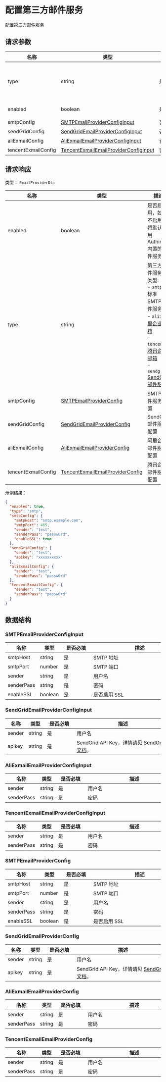 # 配置第三方邮件服务

<!--
  警告⚠️：
  不要直接修改该文档，
  https://github.com/Authing/authing-docs-factory
  使用该项目进行生成
-->

<LastUpdated />

配置第三方邮件服务

## 请求参数

| 名称 | 类型 | <div style="width:80px">是否必填</div> | <div style="width:60px">默认值</div> | <div style="width:300px">描述</div> | <div style="width:200px">示例值</div> |
| ---- | ---- | ---- | ---- | ---- | ---- |
| type | string | 是 | - | 第三方邮件服务商类型:<br>- `smtp`: 标准 SMTP 邮件服务<br>- `ali`: [阿里企业邮箱](https://www.ali-exmail.cn/Land/)<br>- `tencent`: [腾讯企业邮箱](https://work.weixin.qq.com/mail/)<br>- `sendgrid`: [SendGrid 邮件服务](https://sendgrid.com/)<br>      | `smtp` |
| enabled | boolean | 是 | - | 是否启用，如果不启用，将默认使用 Authing 内置的邮件服务  | `true` |
| smtpConfig | <a href="#SMTPEmailProviderConfigInput">SMTPEmailProviderConfigInput</a> | 否 | - | SMTP 邮件服务配置  |  |
| sendGridConfig | <a href="#SendGridEmailProviderConfigInput">SendGridEmailProviderConfigInput</a> | 否 | - | SendGrid 邮件服务配置  |  |
| aliExmailConfig | <a href="#AliExmailEmailProviderConfigInput">AliExmailEmailProviderConfigInput</a> | 否 | - | 阿里企业邮件服务配置  |  |
| tencentExmailConfig | <a href="#TencentExmailEmailProviderConfigInput">TencentExmailEmailProviderConfigInput</a> | 否 | - | 腾讯企业邮件服务配置  |  |


<!-- 暂时不显示示例代码 -->
<!-- ## 示例代码
```csharp

using Authing.CSharp.SDK.Models;
using Authing.CSharp.SDK.Services;
using Authing.CSharp.SDK.Utils;
using Authing.CSharp.SDK.UtilsImpl;
using System.Collections.Generic;
using System.Threading;
using System.Threading.Tasks;

namespace Example
{
    class Program
    {
      private static ManagementClientOptions options;
      private static string ACCESS_Key_ID = "AUTHING_USERPOOL_ID";
      private static string ACCESS_KEY_SECRET = "AUTHING_USERPOOL_SECRET";

      static void Main(string[] args)
      {
          MainAsync().GetAwaiter().GetResult();
      }

      private static async Task MainAsync()
      {
          options = new ManagementClientOptions()
          {
              AccessKeyId = ACCESS_Key_ID,
              AccessKeySecret = ACCESS_KEY_SECRET,
          };

          ManagementClient managementClient = new ManagementClient(options);
        
          EmailProviderDto  result = await managementClient.ConfigEmailProvier
          (  new ConfigEmailProviderDto{                  Enabled= true ,
                  Type= ConfigEmailProviderDto.type.SMTP ,
                SmtpConfig= new SMTPEmailProviderConfigInput
                {
                          SmtpHost= "smtp.example.com" ,
          SmtpPort= 465 ,
          Sender= "test" ,
          SenderPass= "passw0rd" ,
          EnableSSL= true ,
        },
                SendGridConfig= new SendGridEmailProviderConfigInput
                {
                          Sender= "test" ,
          Apikey= "xxxxxxxxxx" ,
        },
                AliExmailConfig= new AliExmailEmailProviderConfigInput
                {
                          Sender= "test" ,
          SenderPass= "passw0rd" ,
        },
                TencentExmailConfig= new TencentExmailEmailProviderConfigInput
                {
                          Sender= "test" ,
          SenderPass= "passw0rd" ,
        },
            }
          );
        }
    }
}

```
 -->


## 请求响应

类型： `EmailProviderDto`

| 名称 | 类型 | 描述 |
| ---- | ---- | ---- |
| enabled | boolean | 是否启用，如果不启用，将默认使用 Authing 内置的邮件服务 |
| type | string | 第三方邮件服务商类型:<br>- `smtp`: 标准 SMTP 邮件服务<br>- `ali`: [阿里企业邮箱](https://www.ali-exmail.cn/Land/)<br>- `tencent`: [腾讯企业邮箱](https://work.weixin.qq.com/mail/)<br>- `sendgrid`: [SendGrid 邮件服务](https://sendgrid.com/)<br>     |
| smtpConfig | <a href="#SMTPEmailProviderConfig">SMTPEmailProviderConfig</a> | SMTP 邮件服务配置 |
| sendGridConfig | <a href="#SendGridEmailProviderConfig">SendGridEmailProviderConfig</a> | SendGrid 邮件服务配置 |
| aliExmailConfig | <a href="#AliExmailEmailProviderConfig">AliExmailEmailProviderConfig</a> | 阿里企业邮件服务配置 |
| tencentExmailConfig | <a href="#TencentExmailEmailProviderConfig">TencentExmailEmailProviderConfig</a> | 腾讯企业邮件服务配置 |



示例结果：

```json
{
  "enabled": true,
  "type": "smtp",
  "smtpConfig": {
    "smtpHost": "smtp.example.com",
    "smtpPort": 465,
    "sender": "test",
    "senderPass": "passw0rd",
    "enableSSL": true
  },
  "sendGridConfig": {
    "sender": "test",
    "apikey": "xxxxxxxxxx"
  },
  "aliExmailConfig": {
    "sender": "test",
    "senderPass": "passw0rd"
  },
  "tencentExmailConfig": {
    "sender": "test",
    "senderPass": "passw0rd"
  }
}
```

## 数据结构


### <a id="SMTPEmailProviderConfigInput"></a> SMTPEmailProviderConfigInput

| 名称 | 类型 | <div style="width:80px">是否必填</div> | <div style="width:300px">描述</div> | <div style="width:200px">示例值</div> |
| ---- |  ---- | ---- | ---- | ---- |
| smtpHost | string | 是 | SMTP 地址   |  `smtp.example.com` |
| smtpPort | number | 是 | SMTP 端口   |  `465` |
| sender | string | 是 | 用户名   |  `test` |
| senderPass | string | 是 | 密码   |  `passw0rd` |
| enableSSL | boolean | 是 | 是否启用 SSL   |  `true` |


### <a id="SendGridEmailProviderConfigInput"></a> SendGridEmailProviderConfigInput

| 名称 | 类型 | <div style="width:80px">是否必填</div> | <div style="width:300px">描述</div> | <div style="width:200px">示例值</div> |
| ---- |  ---- | ---- | ---- | ---- |
| sender | string | 是 | 用户名   |  `test` |
| apikey | string | 是 | SendGrid API Key，详情请见 [SendGrid 文档](https://docs.sendgrid.com/ui/account-and-settings/api-keys)。   |  `xxxxxxxxxx` |


### <a id="AliExmailEmailProviderConfigInput"></a> AliExmailEmailProviderConfigInput

| 名称 | 类型 | <div style="width:80px">是否必填</div> | <div style="width:300px">描述</div> | <div style="width:200px">示例值</div> |
| ---- |  ---- | ---- | ---- | ---- |
| sender | string | 是 | 用户名   |  `test` |
| senderPass | string | 是 | 密码   |  `passw0rd` |


### <a id="TencentExmailEmailProviderConfigInput"></a> TencentExmailEmailProviderConfigInput

| 名称 | 类型 | <div style="width:80px">是否必填</div> | <div style="width:300px">描述</div> | <div style="width:200px">示例值</div> |
| ---- |  ---- | ---- | ---- | ---- |
| sender | string | 是 | 用户名   |  `test` |
| senderPass | string | 是 | 密码   |  `passw0rd` |


### <a id="SMTPEmailProviderConfig"></a> SMTPEmailProviderConfig

| 名称 | 类型 | <div style="width:80px">是否必填</div> | <div style="width:300px">描述</div> | <div style="width:200px">示例值</div> |
| ---- |  ---- | ---- | ---- | ---- |
| smtpHost | string | 是 | SMTP 地址   |  `smtp.example.com` |
| smtpPort | number | 是 | SMTP 端口   |  `465` |
| sender | string | 是 | 用户名   |  `test` |
| senderPass | string | 是 | 密码   |  `passw0rd` |
| enableSSL | boolean | 是 | 是否启用 SSL   |  `true` |


### <a id="SendGridEmailProviderConfig"></a> SendGridEmailProviderConfig

| 名称 | 类型 | <div style="width:80px">是否必填</div> | <div style="width:300px">描述</div> | <div style="width:200px">示例值</div> |
| ---- |  ---- | ---- | ---- | ---- |
| sender | string | 是 | 用户名   |  `test` |
| apikey | string | 是 | SendGrid API Key，详情请见 [SendGrid 文档](https://docs.sendgrid.com/ui/account-and-settings/api-keys)。   |  `xxxxxxxxxx` |


### <a id="AliExmailEmailProviderConfig"></a> AliExmailEmailProviderConfig

| 名称 | 类型 | <div style="width:80px">是否必填</div> | <div style="width:300px">描述</div> | <div style="width:200px">示例值</div> |
| ---- |  ---- | ---- | ---- | ---- |
| sender | string | 是 | 用户名   |  `test` |
| senderPass | string | 是 | 密码   |  `passw0rd` |


### <a id="TencentExmailEmailProviderConfig"></a> TencentExmailEmailProviderConfig

| 名称 | 类型 | <div style="width:80px">是否必填</div> | <div style="width:300px">描述</div> | <div style="width:200px">示例值</div> |
| ---- |  ---- | ---- | ---- | ---- |
| sender | string | 是 | 用户名   |  `test` |
| senderPass | string | 是 | 密码   |  `passw0rd` |



